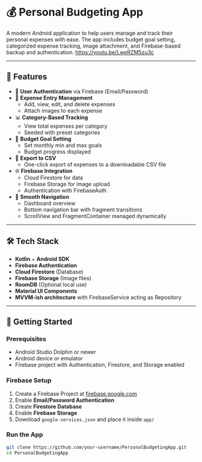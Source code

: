 # 💰 Personal Budgeting App

A modern Android application to help users manage and track their personal expenses with ease. The app includes budget goal setting, categorized expense tracking, image attachment, and Firebase-based backup and authentication.
https://youtu.be/LweRZM5zu3c

---

## 📱 Features

- 🔐 **User Authentication** via Firebase (Email/Password)
- 🧾 **Expense Entry Management**
  - Add, view, edit, and delete expenses
  - Attach images to each expense
- 📊 **Category-Based Tracking**
  - View total expenses per category
  - Seeded with preset categories
- 🎯 **Budget Goal Setting**
  - Set monthly min and max goals
  - Budget progress displayed
- 📂 **Export to CSV**
  - One-click export of expenses to a downloadable CSV file
- 🌐 **Firebase Integration**
  - Cloud Firestore for data
  - Firebase Storage for image upload
  - Authentication with FirebaseAuth
- 🧭 **Smooth Navigation**
  - Dashboard overview
  - Bottom navigation bar with fragment transitions
  - ScrollView and FragmentContainer managed dynamically

---

## 🛠️ Tech Stack

- **Kotlin** + **Android SDK**
- **Firebase Authentication**
- **Cloud Firestore** (Database)
- **Firebase Storage** (Image files)
- **RoomDB** (Optional local use)
- **Material UI Components**
- **MVVM-ish architecture** with FirebaseService acting as Repository

---

## 🚀 Getting Started

### Prerequisites

- Android Studio Dolphin or newer
- Android device or emulator
- Firebase project with Authentication, Firestore, and Storage enabled

### Firebase Setup

1. Create a Firebase Project at [firebase.google.com](https://firebase.google.com)
2. Enable **Email/Password Authentication**
3. Create **Firestore Database**
4. Enable **Firebase Storage**
5. Download `google-services.json` and place it inside `app/`

### Run the App

```bash
git clone https://github.com/your-username/PersonalBudgetingApp.git
cd PersonalBudgetingApp

